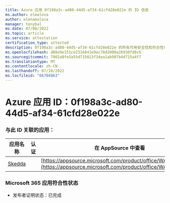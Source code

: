 ```yaml
---
title: Azure 应用 0f198a3c-ad80-44d5-af34-61cfd28e022e 的 ID 信息
ms.author: elmalova
author: elenamalova
manager: tonybal
ms.date: 07/08/2022
ms.topic: article
ms.service: attestation
certification_type: attested
description: 0f198a3c-ad80-44d5-af34-61cfd28e022e 的所有可用安全性和符合性信息信息。
ms.openlocfilehash: d88e9e151ce2316841e9ac78d2000a26930fd8c6
ms.sourcegitcommit: 7902a8fe5a55d715023f34ea1ab987b4d715a4f7
ms.translationtype: MT
ms.contentlocale: zh-CN
ms.lasthandoff: 07/10/2022
ms.locfileid: "66704863"
---
```

# <a name="azure-app-id-0f198a3c-ad80-44d5-af34-61cfd28e022e"></a>Azure 应用 ID：0f198a3c-ad80-44d5-af34-61cfd28e022e


### <a name="apps-associated-with-this-id"></a>与此 ID 关联的应用：
| **应用名称** | **认证** | **在 AppSource 中查看** |
|--------------|---------------|-----------------------|
| [Skedda](../forward/WA200004065.md) |  | [https://appsource.microsoft.com/product/office/WA200004065](https://appsource.microsoft.com/product/office/WA200004065) |

### <a name="microsoft-365-app-compliance-status"></a>Microsoft 365 应用符合性状态
- 发布者证明状态：已完成
